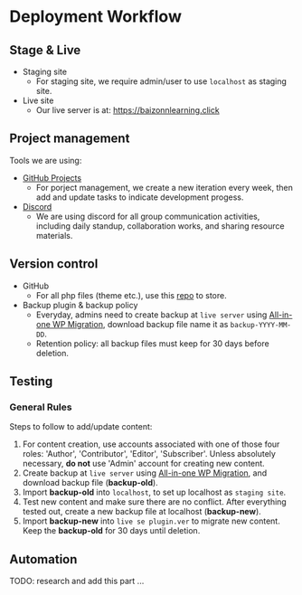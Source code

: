 # Deployment Workflow
## Stage & Live
- Staging site
  - For staging site, we require admin/user to use `localhost` as staging site.
- Live site
  - Our live server is at: https://baizonnlearning.click
## Project management
Tools we are using:
- [GitHub Projects](https://github.com/orgs/CMS-A2-Group-J/projects/1)
  - For porject management, we create a new iteration every week, then add and update tasks to indicate development progess.
- [Discord](https://discord.gg/82SSbSvv)
  - We are using discord for all group communication activities, including daily standup, collaboration works, and sharing resource materials.

## Version control
- GitHub
  - For all php files (theme etc.), use this [repo](https://github.com/cMS-A2-Group-J/a2) to store.
- Backup plugin & backup policy
  - Everyday, admins need to create backup at `live server` using [All-in-one WP Migration](https://wordpress.org/plugins/all-in-one-wp-migration/), download backup file name it as `backup-YYYY-MM-DD`.
  - Retention policy: all backup files must keep for 30 days before deletion.

## Testing
### General Rules
Steps to follow to add/update content:
1. For content creation, use accounts associated with one of those four roles: 'Author', 'Contributor', 'Editor', 'Subscriber'. Unless absolutely necessary, **do not** use 'Admin' account for creating new content.
2. Create backup at `live server` using [All-in-one WP Migration](https://wordpress.org/plugins/all-in-one-wp-migration/), and download backup file (**backup-old**).
3. Import **backup-old** into `localhost`, to set up localhost as `staging site`.
4. Test new content and make sure there are no conflict. After everything tested out, create a new backup file at localhost (**backup-new**).
5. Import **backup-new** into `live se plugin.ver` to migrate new content. Keep the **backup-old** for 30 days until deletion.


## Automation
TODO: research and add this part ...
